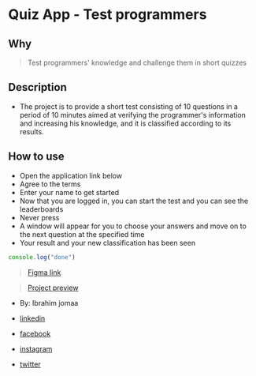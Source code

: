 # Quiz App - Test programmers

## Why
>Test programmers' knowledge and challenge them in short quizzes

## Description
- The project is to provide a short test consisting of 10 questions 
in a period of 10 minutes aimed at verifying the programmer's information 
and increasing his knowledge, and it is classified according to its results.



## How to use

- Open the application link below
- Agree to the terms
- Enter your name to get started
- Now that you are logged in, you can start the test and you can see the leaderboards
- Never press
- A window will appear for you to choose your answers and move on to the next question at the specified time
- Your result and your new classification has been seen


```js
console.log("done")
```
>[Figma link](https://www.figma.com/file/lo2uYuFOM4G2fpLCiqJ9XZ/quiz?node-id=0%3A1)

>[Project preview](https://gsg-g10.github.io/ibrahimJomaa-Quiz/)


- By: Ibrahim jomaa

- [linkedin](https://www.linkedin.com/in/divluffy/)
- [facebook](https://www.facebook.com/div.luffy/)
- [instagram](https://www.instagram.com/divluffy/)
- [twitter](https://twitter.com/divluffy)

